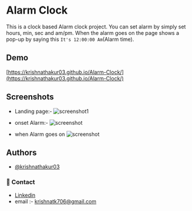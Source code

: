 # Alarm Clock
This is a clock based Alarm clock project. You can set alarm by simply set hours, min, sec and am/pm. When the alarm goes on the page shows a pop-up by saying this `It's 12:00:00 Am`(Alarm time).

## Demo
[https://krishnathakur03.github.io/Alarm-Clock/](https://krishnathakur03.github.io/Alarm-Clock/)

## Screenshots
- Landing page:-
![screenshot1](https://drive.google.com/uc?id=1JzMN9wMuhkc_rzvJH2xZTdrBeuWRQuqO)

- onset Alarm:-
![screenshot](https://drive.google.com/uc?id=1yBHj3zWYhC9ja4sJeuHU6Gvcl1qwMsLM)

- when Alarm goes on
![screenshot](https://drive.google.com/uc?id=15WAhtaA8r3hX8gxMdFeuG1KcjqvIjxDv)

## Authors

- [@krishnathakur03](https://www.github.com/krishnathakur03)

### 🔗 Contact
- [Linkedin](https://www.linkedin.com/in/krishnathakur03)
- email :- krishnatk706@gmail.com